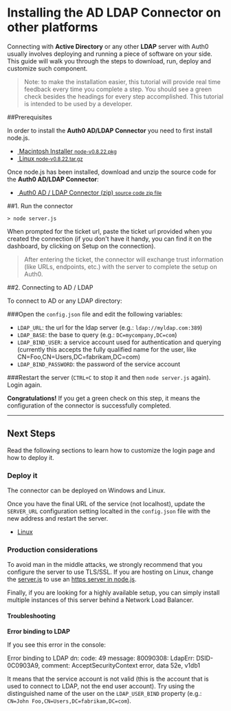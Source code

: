 # Installing the AD LDAP Connector on other platforms

Connecting with __Active Directory__ or any other __LDAP__ server with Auth0 usually involves deploying and running a piece of software on your side. This guide will walk you through the steps to download, run, deploy and customize such component.

> Note: to make the installation easier, this tutorial will provide real time feedback every time you complete a step. You should see a green check besides the headings for every step accomplished. This tutorial is intended to be used by a developer.

##Prerequisites

In order to install the __Auth0 AD/LDAP Connector__  you need to first install node.js.

<div class="installers">
  <ul>
    <li>
      <a href="http://nodejs.org/dist/v0.8.22/node-v0.8.22.pkg" target="_blank">
        <img src="//cdn.auth0.com/docs/img/node-mac.png" alt="">
        Macintosh Installer
        <small>node-v0.8.22.pkg</small>
      </a>
    </li>
    <li id="source">
      <a href="http://nodejs.org/dist/v0.8.22/node-v0.8.22.tar.gz" target="_blank">
        <img src="//cdn.auth0.com/docs/img/node-linux.png" alt="">
        Linux
        <small>node-v0.8.22.tar.gz</small>
      </a>
    </li>
  </ul>
</div>

Once node.js has been installed, download and unzip the source code for the __Auth0 AD/LDAP Connector__:

<div class="installers">
  <ul>
    <li>
      <a href="https://github.com/auth0/ad-ldap-connector/archive/master.zip" target="_blank">
        <img src="//cdn.auth0.com/docs/img/package.png" alt="">
        Auth0 AD / LDAP Connector (zip)
        <small>source code zip file</small>
      </a>
    </li>
  </ul>
</div>

##1. Run the connector

	> node server.js

When prompted for the ticket url, paste the ticket url provided when you created the connection (if you don't have it handy, you can find it on the dashboard, by clicking on Setup on the connection).

> After entering the ticket, the connector will exchange trust information (like URLs, endpoints, etc.) with the server to complete the setup on Auth0.

##2. Connecting to AD / LDAP

To connect to AD or any LDAP directory:

###Open the ```config.json``` file and edit the following variables:

- `LDAP_URL`: the url for the ldap server (e.g.: `ldap://myldap.com:389`)
- `LDAP_BASE`: the base to query (e.g.: `DC=mycompany,DC=com`)
- `LDAP_BIND_USER`: a service account used for authentication and querying (currently this accepts the fully qualified name for the user, like CN=Foo,CN=Users,DC=fabrikam,DC=com)
- `LDAP_BIND_PASSWORD`: the password of the service account

###Restart the server (`CTRL+C` to stop it and then `node server.js` again). Login again.

**Congratulations!** If you get a green check on this step, it means the configuration of the connector is successfully completed.

----

## Next Steps

Read the following sections to learn how to customize the login page and how to deploy it.

### Deploy it

The connector can be deployed on Windows and Linux.

Once you have the final URL of the service (not localhost), update the `SERVER_URL` configuration setting localted in the `config.json` file with the new address and restart the server.

* [Linux](http://howtonode.org/deploying-node-upstart-monit)

### Production considerations

To avoid man in the middle attacks, we strongly recommend that you configure the server to use TLS/SSL. If you are hosting on Linux, change the [server.js](https://github.com/auth0/ad-ldap-connector/blob/master/server.js) to use an [https server in node.js](http://nodejs.org/api/https.html#https_https_createserver_options_requestlistener).

Finally, if you are looking for a highly available setup, you can simply install multiple instances of this server behind a Network Load Balancer.

#### Troubleshooting

**Error binding to LDAP**

If you see this error in the console:

  Error binding to LDAP dn:
   code: 49
   message: 80090308: LdapErr: DSID-0C0903A9, comment: AcceptSecurityContext error, data 52e, v1db1

It means that the service account is not valid (this is the account that is used to connect to LDAP, not the end user account). Try using the distinguished name of the user on the `LDAP_USER_BIND` property (e.g.: `CN=John Foo,CN=Users,DC=fabrikam,DC=com`).
